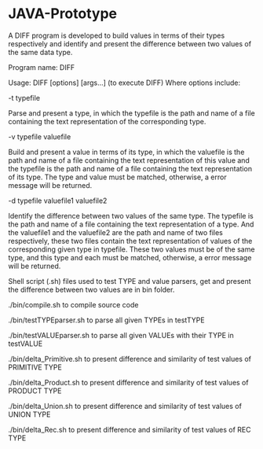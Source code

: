 # JAVA-Prototype
A DIFF program is developed to build values in terms of their types respectively and identify and present the difference between two values of the same data type.

Program name: DIFF

Usage: DIFF [options] [args...] (to execute DIFF) Where options include:

-t typefile

Parse and present a type, in which the typefile is the path and name of a file
containing the text representation of the corresponding type.

-v typefile valuefile

Build and present a value in terms of its type, in which the valuefile is the path and name of a file containing the text representation of this value and the typefile is the path and name of a file containing the text representation of its type. The type and value must be matched, otherwise, a error message will be returned.

-d typefile valuefile1 valuefile2

Identify the difference between two values of the same type. The typefile is the path and name of a file containing the text representation of a type. And the valuefile1 and the valuefile2 are the path and name of two files respectively, these two files contain the text representation of values of the corresponding given type in typefile. These two values must be of the same type, and this type and each must be matched, otherwise, a error message will be returned.

Shell script (.sh) files used to test TYPE and value parsers, get and present the difference between two values are in bin folder.

./bin/compile.sh to compile source code

./bin/testTYPEparser.sh to parse all given TYPEs in testTYPE

./bin/testVALUEparser.sh to parse all given VALUEs with their TYPE in testVALUE

./bin/delta_Primitive.sh to present difference and similarity of test values of PRIMITIVE TYPE

./bin/delta_Product.sh to present difference and similarity of test values of PRODUCT TYPE

./bin/delta_Union.sh to present difference and similarity of test values of UNION TYPE

./bin/delta_Rec.sh to present difference and similarity of test values of REC TYPE

